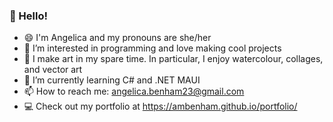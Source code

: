 ### 👋 Hello!
- 😄 I'm Angelica and my pronouns are she/her
- 👀 I’m interested in programming and love making cool projects
- 🎨 I make art in my spare time. In particular, I enjoy watercolour, collages, and vector art
- 🌱 I’m currently learning C# and .NET MAUI
- 📫 How to reach me: angelica.benham23@gmail.com
- 💻 Check out my portfolio at https://ambenham.github.io/portfolio/

<!---
ambenham/ambenham is a ✨ special ✨ repository because its `README.md` (this file) appears on your GitHub profile.
You can click the Preview link to take a look at your changes.
--->
